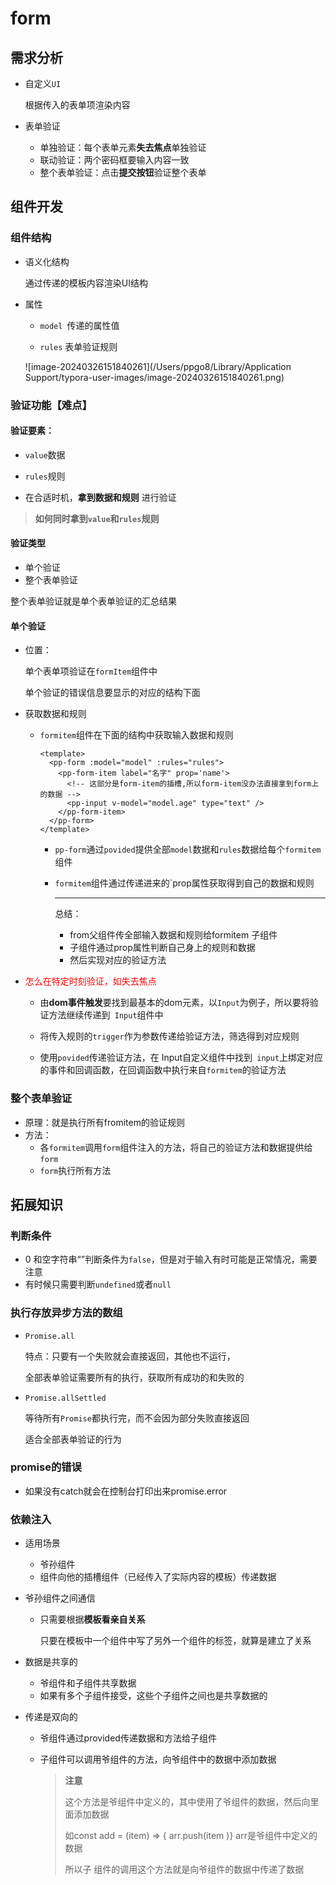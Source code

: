 # form

## 需求分析

- 自定义`UI`

  根据传入的表单项渲染内容

- 表单验证
  - 单独验证：每个表单元素**失去焦点**单独验证
  - 联动验证：两个密码框要输入内容一致
  - 整个表单验证：点击**提交按钮**验证整个表单

## 组件开发

### 组件结构

- 语义化结构

  通过传递的模板内容渲染UI结构

- 属性

  - `model `传递的属性值

  - `rules` 表单验证规则

  ![image-20240326151840261](/Users/ppgo8/Library/Application Support/typora-user-images/image-20240326151840261.png)

### 验证功能【难点】

#### 验证要素：

- `value`数据

- `rules`规则

- 在合适时机，**拿到数据和规则** 进行验证

>**如何同时拿到`value`和`rules`规则**
>
>

#### 验证类型

- 单个验证
- 整个表单验证

整个表单验证就是单个表单验证的汇总结果

#### 单个验证

- 位置：

  单个表单项验证在`formItem`组件中

  单个验证的错误信息要显示的对应的结构下面

- 获取数据和规则

  - `formitem`组件在下面的结构中获取输入数据和规则

    ```vue
    <template>
      <pp-form :model="model" :rules="rules">
        <pp-form-item label="名字" prop='name'>
          <!-- 这部分是form-item的插槽,所以form-item没办法直接拿到form上的数据 -->
          <pp-input v-model="model.age" type="text" />
        </pp-form-item>
      </pp-form> 
    </template>
    ```

    - `pp-form`通过`povided`提供全部`model`数据和`rules`数据给每个`formitem`组件

    - `formitem`组件通过传递进来的`prop属性获取得到自己的数据和规则

      ---

      总结：

      - from父组件传全部输入数据和规则给formitem 子组件
      - 子组件通过prop属性判断自己身上的规则和数据
      - 然后实现对应的验证方法

- <font color=red>怎么在特定时刻验证，如失去焦点</font>

  - 由**dom事件触发**要找到最基本的dom元素，以` Input `为例子，所以要将验证方法继续传递到` Input`组件中

  - 将传入规则的`trigger`作为参数传递给验证方法，筛选得到对应规则

  - 使用`povided`传递验证方法，在 Input自定义组件中找到` input`上绑定对应的事件和回调函数，在回调函数中执行来自`formitem`的验证方法 

### 整个表单验证

- 原理：就是执行所有fromitem的验证规则
- 方法：
  - 各`formitem`调用`form`组件注入的方法，将自己的验证方法和数据提供给`form`
  - `form`执行所有方法

## 拓展知识

### 判断条件

- 0 和空字符串“”判断条件为`false`，但是对于输入有时可能是正常情况，需要注意
- 有时候只需要判断`undefined`或者`null`

### 执行存放异步方法的数组

- `Promise.all` 

  特点：只要有一个失败就会直接返回，其他也不运行，

  全部表单验证需要所有的执行，获取所有成功的和失败的

- `Promise.allSettled`

  等待所有`Promise`都执行完，而不会因为部分失败直接返回

  适合全部表单验证的行为

### promise的错误

- 如果没有catch就会在控制台打印出来promise.error

### 依赖注入

- 适用场景
  - 爷孙组件
  - 组件向他的插槽组件（已经传入了实际内容的模板）传递数据

- 爷孙组件之间通信 

  - 只需要根据**模板看亲自关系**

    只要在模板中一个组件中写了另外一个组件的标签，就算是建立了关系

- 数据是共享的

  - 爷组件和子组件共享数据
  - 如果有多个子组件接受，这些个子组件之间也是共享数据的

- 传递是双向的

  - 爷组件通过provided传递数据和方法给子组件

  - 子组件可以调用爷组件的方法，向爷组件中的数据中添加数据

    >**注意**
    >
    >这个方法是爷组件中定义的，其中使用了爷组件的数据，然后向里面添加数据
    >
    >如const add = (item) => { arr.push(item )} arr是爷组件中定义的数据
    >
    >所以子 组件的调用这个方法就是向爷组件的数据中传递了数据

